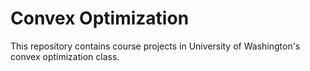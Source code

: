 # Convex Optimization
This repository contains course projects in University of Washington's convex optimization class.
